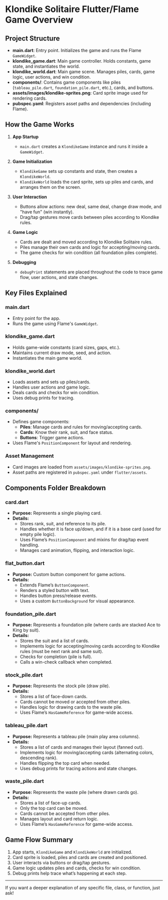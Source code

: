 # Klondike Solitaire Flutter/Flame Game Overview

## Project Structure

- **main.dart**: Entry point. Initializes the game and runs the Flame `GameWidget`.
- **klondike_game.dart**: Main game controller. Holds constants, game state, and instantiates the world.
- **klondike_world.dart**: Main game scene. Manages piles, cards, game logic, user actions, and win condition.
- **components/**: Contains game components like piles (`tableau_pile.dart`, `foundation_pile.dart`, etc.), cards, and buttons.
- **assets/images/klondike-sprites.png**: Card sprite image used for rendering cards.
- **pubspec.yaml**: Registers asset paths and dependencies (including Flame).

## How the Game Works

1. **App Startup**
   - `main.dart` creates a `KlondikeGame` instance and runs it inside a `GameWidget`.

2. **Game Initialization**
   - `KlondikeGame` sets up constants and state, then creates a `KlondikeWorld`.
   - `KlondikeWorld` loads the card sprite, sets up piles and cards, and arranges them on the screen.

3. **User Interaction**
   - Buttons allow actions: new deal, same deal, change draw mode, and "have fun" (win instantly).
   - Drag/tap gestures move cards between piles according to Klondike rules.

4. **Game Logic**
   - Cards are dealt and moved according to Klondike Solitaire rules.
   - Piles manage their own cards and logic for accepting/moving cards.
   - The game checks for win condition (all foundation piles complete).

5. **Debugging**
   - `debugPrint` statements are placed throughout the code to trace game flow, user actions, and state changes.

## Key Files Explained

### main.dart
- Entry point for the app.
- Runs the game using Flame's `GameWidget`.

### klondike_game.dart
- Holds game-wide constants (card sizes, gaps, etc.).
- Maintains current draw mode, seed, and action.
- Instantiates the main game world.

### klondike_world.dart
- Loads assets and sets up piles/cards.
- Handles user actions and game logic.
- Deals cards and checks for win condition.
- Uses debug prints for tracing.

### components/
- Defines game components:
  - **Piles**: Manage cards and rules for moving/accepting cards.
  - **Cards**: Know their rank, suit, and face status.
  - **Buttons**: Trigger game actions.
- Uses Flame's `PositionComponent` for layout and rendering.

### Asset Management
- Card images are loaded from `assets/images/klondike-sprites.png`.
- Asset paths are registered in `pubspec.yaml` under `flutter/assets`.

## Components Folder Breakdown

### card.dart
- **Purpose:** Represents a single playing card.
- **Details:**
  - Stores rank, suit, and reference to its pile.
  - Handles whether it is face up/down, and if it is a base card (used for empty pile logic).
  - Uses Flame’s `PositionComponent` and mixins for drag/tap event handling.
  - Manages card animation, flipping, and interaction logic.

### flat_button.dart
- **Purpose:** Custom button component for game actions.
- **Details:**
  - Extends Flame’s `ButtonComponent`.
  - Renders a styled button with text.
  - Handles button press/release events.
  - Uses a custom `ButtonBackground` for visual appearance.

### foundation_pile.dart
- **Purpose:** Represents a foundation pile (where cards are stacked Ace to King by suit).
- **Details:**
  - Stores the suit and a list of cards.
  - Implements logic for accepting/moving cards according to Klondike rules (must be next rank and same suit).
  - Checks for completion (pile is full).
  - Calls a win-check callback when completed.

### stock_pile.dart
- **Purpose:** Represents the stock pile (draw pile).
- **Details:**
  - Stores a list of face-down cards.
  - Cards cannot be moved or accepted from other piles.
  - Handles logic for drawing cards to the waste pile.
  - Uses Flame’s `HasGameReference` for game-wide access.

### tableau_pile.dart
- **Purpose:** Represents a tableau pile (main play area columns).
- **Details:**
  - Stores a list of cards and manages their layout (fanned out).
  - Implements logic for moving/accepting cards (alternating colors, descending rank).
  - Handles flipping the top card when needed.
  - Uses debug prints for tracing actions and state changes.

### waste_pile.dart
- **Purpose:** Represents the waste pile (where drawn cards go).
- **Details:**
  - Stores a list of face-up cards.
  - Only the top card can be moved.
  - Cards cannot be accepted from other piles.
  - Manages layout and card return logic.
  - Uses Flame’s `HasGameReference` for game-wide access.

## Game Flow Summary

1. App starts, `KlondikeGame` and `KlondikeWorld` are initialized.
2. Card sprite is loaded, piles and cards are created and positioned.
3. User interacts via buttons or drag/tap gestures.
4. Game logic updates piles and cards, checks for win condition.
5. Debug prints help trace what’s happening at each step.

---

If you want a deeper explanation of any specific file, class, or function, just ask!

